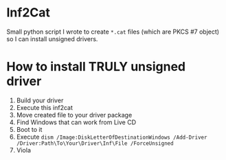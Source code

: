 # Inf2Cat

Small python script I wrote to create `*.cat` files (which are PKCS #7 object) so I can install unsigned drivers.


# How to install TRULY unsigned driver

1. Build your driver
2. Execute this inf2cat
3. Move created file to your driver package
4. Find Windows that can work from Live CD
5. Boot to it
6. Execute `dism /Image:DiskLetterOfDestinationWindows /Add-Driver /Driver:Path\To\Your\Driver\Inf\File /ForceUnsigned`
7. Viola
